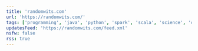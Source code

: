```yaml
---
title: 'randomwits.com'
url: 'https://randomwits.com/'
tags: ['programming', 'java', 'python', 'spark', 'scala', 'science', 'opinion', 'poetry']
updatesFeed: 'https://randomwits.com/feed.xml'
nsfw: false
rss: true
---
```

